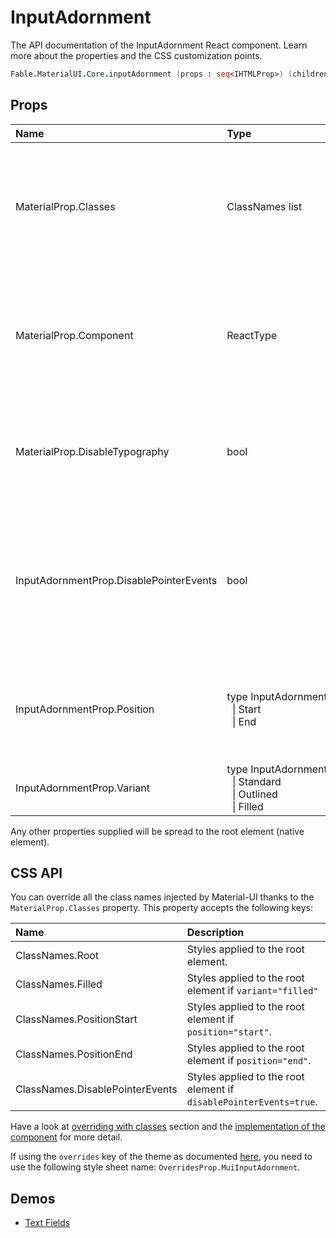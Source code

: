 # InputAdornment

<p class="description">The API documentation of the InputAdornment React component. Learn more about the properties and the CSS customization points.</p>

```fsharp
Fable.MaterialUI.Core.inputAdornment (props : seq<IHTMLProp>) (children : seq<ReactElement>) : ReactElement
```



## Props

| Name | Type | Default | Description |
|:-----|:-----|:--------|:------------|
| <span class="prop-name">MaterialProp.Classes</span> | <span class="prop-type">ClassNames list</span> |   | Override or extend the styles applied to the component.  See CSS API below for more details.  |
| <span class="prop-name">MaterialProp.Component</span> | <span class="prop-type">ReactType</span> | <span class="prop-default">"div"</span> | The component used for the root node. Either a string to use a DOM element or a component. |
| <span class="prop-name">MaterialProp.DisableTypography</span> | <span class="prop-type">bool</span> | <span class="prop-default">false</span> | If children is a string then disable wrapping in a Typography component. |
| <span class="prop-name">InputAdornmentProp.DisablePointerEvents</span> | <span class="prop-type">bool</span> | <span class="prop-default">false</span> | Disable pointer events on the root. This allows for the content of the adornment to focus the input on click. |
| <span class="prop-name">InputAdornmentProp.Position</span> | <span class="prop-type">type&nbsp;InputAdornmentPosition&nbsp;=<br>&nbsp;&nbsp;&#124;&nbsp;Start<br>&nbsp;&nbsp;&#124;&nbsp;End<br></span> |   | The position this adornment should appear relative to the `Input`. |
| <span class="prop-name">InputAdornmentProp.Variant</span> | <span class="prop-type">type&nbsp;InputAdornmentVariant&nbsp;=<br>&nbsp;&nbsp;&#124;&nbsp;Standard<br>&nbsp;&nbsp;&#124;&nbsp;Outlined<br>&nbsp;&nbsp;&#124;&nbsp;Filled<br></span> |   | The variant to use. |

Any other properties supplied will be spread to the root element (native element).

## CSS API

You can override all the class names injected by Material-UI thanks to the `MaterialProp.Classes` property.
This property accepts the following keys:


| Name | Description |
|:-----|:------------|
| <span class="prop-name">ClassNames.Root</span> | Styles applied to the root element.
| <span class="prop-name">ClassNames.Filled</span> | Styles applied to the root element if `variant="filled"`
| <span class="prop-name">ClassNames.PositionStart</span> | Styles applied to the root element if `position="start"`.
| <span class="prop-name">ClassNames.PositionEnd</span> | Styles applied to the root element if `position="end"`.
| <span class="prop-name">ClassNames.DisablePointerEvents</span> | Styles applied to the root element if `disablePointerEvents=true`.

Have a look at [overriding with classes](#/customization/overrides) section
and the [implementation of the component](https://github.com/mui-org/material-ui/tree/master/packages/material-ui/src/InputAdornment/InputAdornment.js)
for more detail.

If using the `overrides` key of the theme as documented
[here](#/customization/themes),
you need to use the following style sheet name: `OverridesProp.MuiInputAdornment`.

## Demos

- [Text Fields](/demos/text-fields/)

